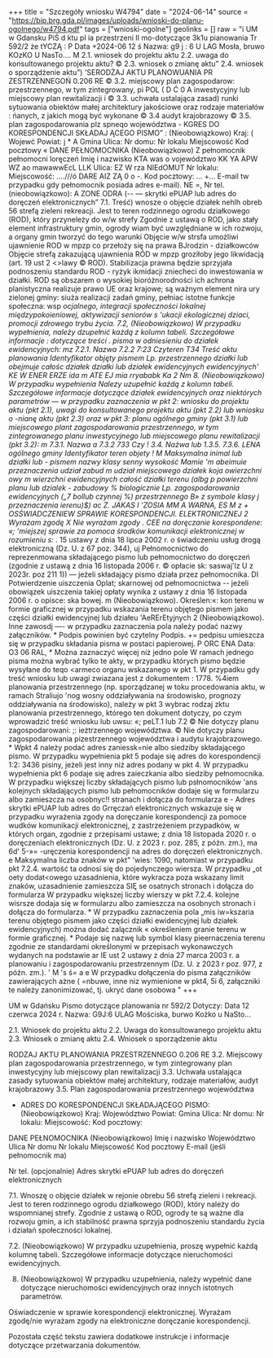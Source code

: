 +++
title = "Szczegóły wniosku W4794"
date = "2024-06-14"
source = "https://bip.brg.gda.pl/images/uploads/wnioski-do-planu-ogolnego/w4794.pdf"
tags = ["wnioski-ogolne"]
geolinks = []
raw = "i UM w Gdansku PiŚ d ktu pl ia przestrzeni II   mo-dotyczące 3k1u pianowania Tr 592/2 że tYCZĄ : P Data +2024-06 12 ś Nazwa: g9 j  :  6 U LAG Mosła, bruwo KOzKO U NasTo.... M 2.1. wniosek do projektu aktu 2.2. uwaga do konsultowanego projektu aktu? © 2.3. wniosek o zmianę aktu” 2.4. wniosek o sporządżenie aktu”) 'SERODŻAJ AKTU PLANOWUANIA PR ZESTRZENNEGOŃ 0.206 RE © 3.2. miejscowy plan zagospodarow: przestrzennego, w tym zintegrowany, pi POL ( D Ć 0 A inwestycyjny lub miejscowy plan rewitalizacji i © 3.3. uchwała ustalająca zasad) runki sytuowania obiektów małej architektury jakościowe oraz rodzaje materiałów : ńanych, z jakich mogą być wykonane © 3.4 audyt krajobrazowy © 3.5. plan zagospodarowania plz spneqo województwa - KGRES DO KORESPONDENCJI SKŁADAJ ĄCEGO PISMO” : (Nieobowiązkowo) Kraj: ( Wojewć Powiat: j * A Gmina Ulica: Nr domu: Nr lokalu Miejscowość Kod pocztowy « DANE PEŁNOMOCNIKA (Nieobowiązkowo) Z pełnomocnik pełnomocni loręczeń Imię i nazwisko KTA was o vojewództwo KK YA APW WZ ao mawawwEcL LLK Ulica: EZ W rza NIEdOMUT Nr lokalu: Miejscowość: ....///ó DARE AIZ ZĄ 0 o -. Kod pocztowy: ... +... E-mail tw przypadku gdy pełnomocnik posiada adres e-mail). NE =, Nr tel. (nieobowiązkowo): A ZONE ODRA   (-- — skrytki ePUAP lub adres do doręczeń elektronicznych” 7.1. Treść) wnosze o objęcie działek nehlh obreb 56 strefą zieleni  rekreacji. Jest to teren rodzinnego ogrodu działkowego (ROD), który przyneleży do w/w strefy Zgodnie z ustawą o ROD, jako stały element infrastruktury gmin, ogrody wiam być uwzględniane w ich rozwoju, a organy gmin tworzyć do tego warunki Objęcie w/w strsfa umożliwi ujawnienie ROD w mpzp co przełoży się na prawa BJrodzin - działkowców Objęcie strefą zakazującą ujawnienia RÓD w mpzp groziłoby jego likwidacją (art. 19 ust 2 <>lawy © ROD). Stabilizacja prawna będzie sprzyjała podnoszeniu standardu ROD - ryżyk ikmidacji zniecheci do inwestowania w działki. ROD są obszarem o wysokiej bioróżnorodności ich achrona planistyczna realizuje prawo UE oraz krajowe; są ważnym element nira ury zielonej gminy: siuża realizacji zadań gminy, pełniac istotne funkcje społeczna: wsp *ocjalnego, integracji społeczności lokalnej  międzypokoieniowej, aktywizacji seniorów s 'ukacji ekologicznej dziaci, promocji zdrowego trybu życia. 7.2, (Nieobowiązkowo) W przypadku wypełnienia, należy dzupełnić każdą z kolumn tabeli. Szczegółowe informacje : dotyczące treści . pisma w odniesieniu do działek ewidencyjnych: mz 7.2.1. Nazwa  7.2.2  7:23 Czyteren T34 Treść  aktu planowania  Identyfikator  objęty pismem Lp. przestrzennego działki lub  obejmuje całośc  działek działki lub działek ewidencyjnych ewidencyjnych'  KE W ENER ERZE   ida m ATE EJ mia rryababk Ka 2 Nm 8. (Nieobowiązkowo) W przypadku wypełnienia Nalezy uzupełnić każdą z kolumn tabeli. Szczegółowe informacje dotyczące działek ewidencyjnych oraz niektórych parametrów — w przypadku zaznaczenia w pkt 2: wniosku do projektu aktu (pkt 2.1), uwagi do konsultowanego projektu aktu (pkt 2.2) lub wniosku o -nianę aktu (pkt 2.3) oraz w pkt 3: planu ogólnego gminy (pkt 3.1) lub miejscowego plant zagospodarowania przestrzennego, w tym zintegrowanego planu inwestycyjnego lub miejscowego planu rewitalizacji (pkt 3.2): m 7.3.1. Nazwa a 7.3.2  733 Czy ! 3.4. Nażwa lub  1.3.5. 7.3.6. LENA ogólnego gminy  Identyfikator  teren objety  !  M Maksymalna inimal  lub  działki lub  - pismem nazwy klasy  senny wysokość  Mamie 'm  abeimuie  przeznaczenia  udział zabud m  udział miejscowego  działek  koja owierzchni  owy m  wierzchni ewidencyjnych  całość działki terenu (albg p powierzchni planu   lub dzialek -  zabudowy %  biologicznie Lp.  zagospodarowania   ewidencyjnych („7 bollub   czynnej %)  przestrzennego   B» z symbole klasy    j przeznaczenia     ierenu)$)     ac Z. JAKAS I   'ZOSIA MM A WARNA, ES M z + OSŚWIADCZENIEW  SPRAWIE KORESPONDENCJI. ELEKTRONICZNEJ 2 Wyrażam zgodę X Nie wyrażam zgody . CEE na doręczanie korespondene: «; 'miejszej sprawie za pomoca środków komunikacji elektronicznej w rozumieniu s:* . 15 ustawy z dnia 18 lipca 2002 r. o świadczeniu usług drogą elektroniczną (Dz. U. z 67 poz. 344), uj Pełnomocnictwo do reprezenmowana składającego pismo lub pełnomocnictwo do doręczeń (zgodnie z ustawą z dnia 16 listopada 2006 r. © opłacie sk: saswaj'lz U z 2023r. poz 211 1)) — jeżeli składający pismo działa przez pełnomocnika. DI Potwierdzenie uiszczenia Oplat; skarnowej od pełnomocnictwa -- jeżeli obowiązek uiszczenia takiej opłaty wynika z ustawy z dnia 16 listopada 2006 r. o opisce: ska bowej. m (Nieobowiązkowo). Określen:«: kon terenu w formie graficznej w przypadku wskazania terenu objętego pismem jako części działki ewidencyjnej lub działeu 'AeRErEtyjnych 2 (Nieobowiązkowo). Inne zawosdj —- w przypadku zaznaczenia pola należy podać nazwy załączników. * Podpis powinien być czytelny Podpis.  += pedpisu umieszcza się w przypadku składania pisma w postaci papierowej. P ORC ENA Data: O3 06 RAL, * Można zaznaczyć więcej niż jedno pole W ramach jednego pisma można wybrać tylko te akty, w przypadku których pismo będzie wysyłane do teqo <armeco organu wskazanego w pkt 1. W przypadku gdy treść wniosku lub uwagi zwiazana jest z dokumentem : 1778. %4iem planowania przestrzennego (np. sporządzanej w toku procedowania aktu, w ramach Straliujo 'nog wosny oddziaływania na środowisko, prognozy oddziaływania na środowisko), należy w pkt 3 wybrac rodzaj zktu planowania przestrzennego, którego ten dokument dotyczy, po czym wprowadzić treść wniosku lub uwsu: «; peLT.1 lub 7.2 © Nie dotyczy planu zagospodarowani: ;: ieżtrzennego województwa. © Nie dotyczy planu zagospodarowania pizestrzennego województwa i audytu krajobrazowego. *  Wpkt 4 należy podać adres zaniessk=nie albo siedziby składającego pismo. W przypadku wypełnienia pkt 5 podaje się adres do korespondencji 1:2: 3436 pisiny, jeżeli jest inny niż adres podany w pkt 4. W przypadku wypełnienia pkt 6 podaje się adres zaieczkania albo siedziby pełnomocnika. W przypadku większej liczby składających pismo lub psłnomocników 'ans kolejnych składających pismo lub pełnomocników dodaje się w formularzu albo zamieszcza na osobnyc!! stranach i dołącza do formularza e - Adres skrytki ePUAP lub adres do Grręczań elektronicznych wskazuje się w przypadku wyrażenia zgody na doręczanie korespondencji za pomoce wudków komunikacji elektronicznej, z zastrzeżeniem przypadków, w których organ, zgodnie z przepisami ustawe; z dnia 18 listopada 2020 r. o doręczeniach elektronicznych (Dz. U. z 2023 r. poz. 285, z późn. zm.), ma 6d' 5-»= -uręczenia korespondencji na adres do doręczeń elektronicznych. e Maksymalna liczba znaków w pkt” 'wies: 1090, natomiast w przypadku pkt 7.2.4. wartość ta odnosi się do pojedynczego wiersza. W przypadku „ot oety dodat<owego uzasadnienia, które wykracza poza wskazany limit znaków, uzasadnienie zamieszcza SIĘ se osatnych stronach i dołącza do formularza W przypadku większej liczby wierszy w pkt 7.2.4. kolejne wisrsze dodaja się w formularzu albo zamieszcza na osobnych stronach i dołącza do formularza. * W przypadku zaznaczenia pola „mis iw=kszaria terenu objętego pismem jako części działki ewidencyjnej lub działek ewidencyjnych) można dodać zalącznik « określeniem granie terenu w formie graficznej. * Podaje się nazwę lub symbol klasy pieernaczenia terenu zgodnie ze standardami określonymi w przepisach wykonawczych wydanych na podstawie ar IE ust 2 ustawy z dnia 27 marca 2003 r. a planowaniu i zagospodarowaniu przestrzennym (Dz. U. z 2023 r poz. 977, z późn. zm.). ' M 's ś= a e W przypadku dołączenia do pisma załączników zawierających ażne ( =nbuwe, inne niz wymienione w pkt4, 5i 6, załączniki te należy zanonimizować, tj. ukryć dane osobowa "
+++

UM w Gdańsku
Pismo dotyczące planowania nr 592/2
Dotyczy: Data 12 czerwca 2024 r.
Nazwa: G9J:6
ULAG Mościska, burwo Kożko u NaSto...

2.1. Wniosek do projektu aktu
2.2. Uwaga do konsultowanego projektu aktu
2.3. Wniosek o zmianę aktu
2.4. Wniosek o sporządzenie aktu

RODZAJ AKTU PLANOWANIA PRZESTRZENNEGO 0.206 RE
3.2. Miejscowy plan zagospodarowania przestrzennego, w tym zintegrowany plan inwestycyjny lub miejscowy plan rewitalizacji
3.3. Uchwała ustalająca zasady sytuowania obiektów małej architektury, rodzaje materiałów, audyt krajobrazowy
3.5. Plan zagospodarowania przestrzennego województwa

- ADRES DO KORESPONDENCJI SKŁADAJĄCEGO PISMO:
(Nieobowiązkowo)
Kraj:
Województwo
Powiat:
Gmina
Ulica: 
Nr domu: 
Nr lokalu: 
Miejscowość:
Kod pocztowy:

DANE PEŁNOMOCNIKA
(Nieobowiązkowo)
Imię i nazwisko
Województwo
Ulica
Nr domu
Nr lokalu
Miejscowość
Kod pocztowy
E-mail (jeśli pełnomocnik ma)

Nr tel. (opcjonalnie)
Adres skrytki ePUAP lub adres do doręczeń elektronicznych

7.1. Wnoszę o objęcie działek w rejonie obrebu 56 strefą zieleni i rekreacji. Jest to teren rodzinnego ogrodu działkowego (ROD), który należy do wspomnianej strefy. Zgodnie z ustawą o ROD, ogrody te są ważne dla rozwoju gmin, a ich stabilność prawna sprzyja podnoszeniu standardu życia i działań społeczności lokalnej.

7.2. (Nieobowiązkowo) W przypadku uzupełnienia, proszę wypełnić każdą kolumnę tabeli. Szczegółowe informacje dotyczące nieruchomości ewidencyjnych.

8. (Nieobowiązkowo) W przypadku uzupełnienia, należy wypełnić dane dotyczące nieruchomości ewidencyjnych oraz innych istotnych parametrów.

Oświadczenie w sprawie korespondencji elektronicznej.
Wyrażam zgodę/nie wyrażam zgody na elektroniczne doręczanie korespondencji.

Pozostała część tekstu zawiera dodatkowe instrukcje i informacje dotyczące przetwarzania dokumentów.


